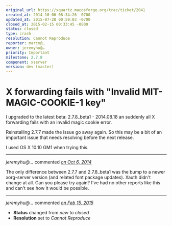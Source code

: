 ```yaml
---
original_url: https://xquartz.macosforge.org/trac/ticket/2041
created_at: 2014-10-06 08:34:26 -0700
updated_at: 2015-07-28 00:59:03 -0700
closed_at: 2015-02-15 00:33:45 -0800
status: closed
type: crash
resolution: Cannot Reproduce
reporter: marco@…
owner: jeremyhu@…
priority: Important
milestone: 2.7.8
component: xserver
version: dev (master)
---
```


X forwarding fails with "Invalid MIT-MAGIC-COOKIE-1 key"
========================================================


I upgraded to the latest beta: 2.7.8\_beta1 - 2014.08.18 an suddenly all X forwarding fails with an invalid magic cookie error.

Reinstalling 2.7.7 made the issue go away again. So this may be a bit of an important issue that needs resolving before the next release.

I used OS X 10.10 GM1 when trying this.



---

*jeremyhu@…* commented *[on Oct 6, 2014](https://xquartz.macosforge.org/trac/ticket/2041#comment:1 "October 6, 2014 at 6:24 PM PDT")*

The only difference between 2.7.7 and 2.7.8\_beta1 was the bump to a newer xorg-server version (and related font package updates). Xauth didn't change at all. Can you please try again? I've had no other reports like this and can't see how it would be possible.



---

*jeremyhu@…* commented *[on Feb 15, 2015](https://xquartz.macosforge.org/trac/ticket/2041#comment:2 "February 15, 2015 at 12:33 AM PST")*

-   **Status** changed from *new* to *closed*
-   **Resolution** set to *Cannot Reproduce*



